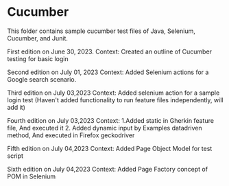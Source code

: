 # Cucumber


This folder contains sample cucumber test files of Java, Selenium, Cucumber, and Junit.

First edition on June 30, 2023.
Context: Created an outline of Cucumber testing for basic login 

Second edition on July 01, 2023
Context: Added Selenium actions for a Google search scenario.

Third edition on July 03,2023
Context: Added selenium action for a sample login test
(Haven't added functionality to run feature files independently, will add it)

Fourth edition on July 03,2023
Context: 1.Added static in Gherkin feature file, And executed it
2. Added dynamic input by Examples datadriven method, And executed in Firefox geckodriver

Fifth edition on July 04,2023
Context: Added Page Object Model for test script

Sixth edition on July 04,2023
Context: Added Page Factory concept of POM in Selenium
